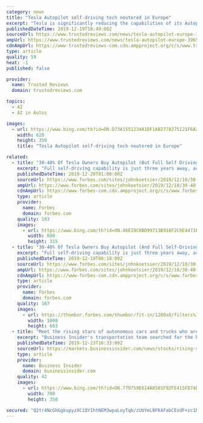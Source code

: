 ```yaml
---
category: news
title: "Tesla Autopilot self-driving tech neutered in Europe"
excerpt: "Tesla is significantly reducing the capabilities of its Autopilot self-driving technology in Europe, in order to meet new regulations on driver assist capabilities. Electrek reports that Model S and Model X drivers are abut to receive a firmware update that effectively neuters the capacity of Autopilot, compared to the capabilities in the ..."
publishedDateTime: 2019-12-19T18:49:00Z
sourceUrl: https://www.trustedreviews.com/news/tesla-autopilot-europe-3965798
ampUrl: https://www.trustedreviews.com/news/tesla-autopilot-europe-3965798/amp
cdnAmpUrl: https://www-trustedreviews-com.cdn.ampproject.org/c/s/www.trustedreviews.com/news/tesla-autopilot-europe-3965798/amp
type: article
quality: 59
heat: -1
published: false

provider:
  name: Trusted Reviews
  domain: trustedreviews.com

topics:
  - AI
  - AI in Autos

images:
  - url: https://www.bing.com/th?id=ON.D73A1551234A1DF1AB2778275121F6A2
    width: 620
    height: 350
    title: "Tesla Autopilot self-driving tech neutered in Europe"

related:
  - title: "30-40% Of Tesla Owners Buy Autopilot (But Full Self Driving Is Three Years Away, Expert Says)"
    excerpt: "Full self-driving capability is just three years away, according to one Silicon Valley expert. “We’ve probably spent $100 billion in the past four or five years developing technology for fully autonomous go-anywhere cars,” says Blair LaCorte, president of AEye. “That ... can now be used in more intelligent ways, in more intelligent ..."
    publishedDateTime: 2019-12-20T01:00:00Z
    sourceUrl: https://www.forbes.com/sites/johnkoetsier/2019/12/18/30-40-of-tesla-owners-buy-autopilot-and-full-self-driving-is-just-3-years-away/
    ampUrl: https://www.forbes.com/sites/johnkoetsier/2019/12/18/30-40-of-tesla-owners-buy-autopilot-and-full-self-driving-is-just-3-years-away/amp/
    cdnAmpUrl: https://www-forbes-com.cdn.ampproject.org/c/s/www.forbes.com/sites/johnkoetsier/2019/12/18/30-40-of-tesla-owners-buy-autopilot-and-full-self-driving-is-just-3-years-away/amp/
    type: article
    provider:
      name: Forbes
      domain: forbes.com
    quality: 193
    images:
      - url: https://www.bing.com/th?id=ON.46E19C0BD99713B918F2C6E4471F0311
        width: 600
        height: 315
  - title: "30-40% Of Tesla Owners Buy Autopilot (And Full Self-Driving Is Just 3 Years Away)"
    excerpt: "Full self-driving capability is just three years away, according to one Silicon Valley expert ... A friend tells me his Tesla Model 3 has driven him tens of thousands of miles, but he still needs to pay attention. (And its autopilot may violate state laws.) And an autonomous semi-truck drove 3,000 miles from California to Pennsylvania ..."
    publishedDateTime: 2019-12-19T00:18:00Z
    sourceUrl: https://www.forbes.com/sites/johnkoetsier/2019/12/18/30-40-of-tesla-owners-buy-autopilot-and-full-self-driving-is-just-3-years-away/
    ampUrl: https://www.forbes.com/sites/johnkoetsier/2019/12/18/30-40-of-tesla-owners-buy-autopilot-and-full-self-driving-is-just-3-years-away/amp/
    cdnAmpUrl: https://www-forbes-com.cdn.ampproject.org/c/s/www.forbes.com/sites/johnkoetsier/2019/12/18/30-40-of-tesla-owners-buy-autopilot-and-full-self-driving-is-just-3-years-away/amp/
    type: article
    provider:
      name: Forbes
      domain: forbes.com
    quality: 167
    images:
      - url: https://thumbor.forbes.com/thumbor/fit-in/1200x0/filters%3Aformat%28jpg%29/https%3A%2F%2Fspecials-images.forbesimg.com%2Fimageserve%2F5dfabdf3e961e10007396a12%2F0x0.jpg
        width: 1000
        height: 663
  - title: "Meet the rising stars of autonomous cars and trucks who are developing the self-driving future"
    excerpt: "Business Insider's transportation team searched for the brightest young minds behind self-driving cars and trucks making significant strides in the fledgling industry despite — or in many cases thanks to — their relative youth. From drifting an autonomous DeLorean and modeling forest fires to building ocean-exploring robots and winning ..."
    publishedDateTime: 2019-12-23T16:33:00Z
    sourceUrl: https://markets.businessinsider.com/news/stocks/rising-stars-self-driving-autonomous-vehicles-uber-lyft-waymo-argo-2019-12-1028782819
    type: article
    provider:
      name: Business Insider
      domain: businessinsider.com
    quality: 42
    images:
      - url: https://www.bing.com/th?id=ON.779759E614A8501F92FE415FD74EFD0A
        width: 700
        height: 350

secured: "Q2tr4NcGhGgkupyzXCiQYIhtNEM3wpaLoyTqb/zUUYeL8FK4FabCEzdF+zc1MFk1yPrABgrPZ7gFx2wqtmrSdQowE/sH0LBnbPTZW24F7N9cMzip5J95ow0KgzSfFEnplcEaRGLXD5AsGWPg3Kvh/RLvAxvgPdgPKklOnST83z6s6kcH7dhCtWfji8mnU1+hFU1ZAqQNBfRSOorOJihmLj+3n1cRrOSWRjW6ctqHgwzP5OunxLUkHhK2jTB4kg2B/jdAlsQTIqbszSvVFEWj7Q==;aHNWMOdgHH2y56iUwCzu0A=="
---
```


